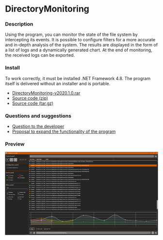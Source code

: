 # DirectoryMonitoring

### Description
Using the program, you can monitor the state of the file system by intercepting its events. It is possible to configure filters for a more accurate and in-depth analysis of the system. The results are displayed in the form of a list of logs and a dynamically generated chart. At the end of monitoring, the received logs can be exported.

### Install
To work correctly, it must be installed .NET Framework 4.8. The program itself is delivered without an installer and is portable.
* [DirectoryMonitoring-v2020.1.0.rar](https://github.com/CVOSoftware/DirectoryMonitoring/releases/download/v2020.1.0/DirectoryMonitoring-v2020.1.0.rar)
* [Source code (zip)](https://github.com/CVOSoftware/DirectoryMonitoring/archive/v2020.1.0.zip)
* [Source code (tar.gz)](https://github.com/CVOSoftware/DirectoryMonitoring/archive/v2020.1.0.tar.gz)

### Questions and suggestions
* [Question to the developer](https://github.com/CVOSoftware/DirectoryMonitoring/issues/new?assignees=CVOSoftware&labels=question&template=QUESTION_TO_THE_DEVELOPER.md&title=%5BQuestion%5D)
* [Proposal to expand the functionality of the program](https://github.com/CVOSoftware/DirectoryMonitoring/issues/new?assignees=CVOSoftware&labels=enhancement&template=FEATURE_REQUEST.md&title=%5BFeature%5D)

### Preview
![Preview](https://github.com/CVOSoftware/DirectoryMonitoring/blob/master/.github/RESOURCE/PREVIEW.png)

